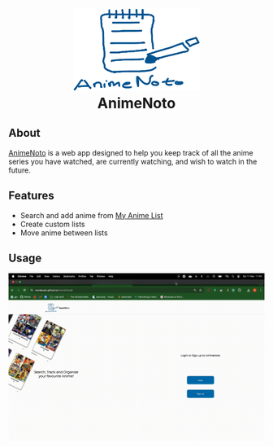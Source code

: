 
<h1 align="center">
  <br>
<img src="https://raw.githubusercontent.com/MordecaiO/AnimeNoto/main/root/frontend/public/animenoto_logo_main.png" alt="AnimeNoto" width="250">
<br>
AnimeNoto
<br>
</h1>

## About

[AnimeNoto](https://mordecaio.github.io/AnimeNoto/#) is a web app designed to help you keep track of all the anime series you have watched, are currently watching, and wish to watch in the future.

## Features
- Search and add anime from [My Anime List](https://myanimelist.net/)
- Create custom lists 
- Move anime between lists

## Usage
<img src="https://github.com/MordecaiO/AnimeNoto/blob/main/root/frontend/public/anime_noto_sign_in.gif" alt="sign-in" width="800">
